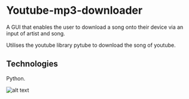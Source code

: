 # Youtube-mp3-downloader
A GUI that enables the user to download a song onto their device via an input of artist and song.

Utilises the youtube library pytube to download the song of youtube.

## Technologies
Python.

![alt text](https://github.com/sgmselli/Youtube-mp3-downloader-GUI/assets/99349293/2c910d12-5065-4807-a785-30f06369eecf)

